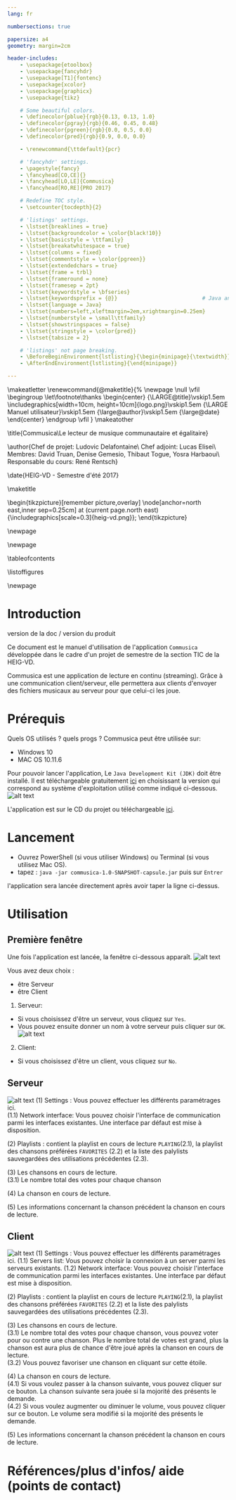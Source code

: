```yaml
---
lang: fr

numbersections: true

papersize: a4
geometry: margin=2cm

header-includes:
    - \usepackage{etoolbox}
    - \usepackage{fancyhdr}
    - \usepackage[T1]{fontenc}
    - \usepackage{xcolor}
    - \usepackage{graphicx}
    - \usepackage{tikz}

    # Some beautiful colors.
    - \definecolor{pblue}{rgb}{0.13, 0.13, 1.0}
    - \definecolor{pgray}{rgb}{0.46, 0.45, 0.48}
    - \definecolor{pgreen}{rgb}{0.0, 0.5, 0.0}
    - \definecolor{pred}{rgb}{0.9, 0.0, 0.0}

    - \renewcommand{\ttdefault}{pcr}

    # 'fancyhdr' settings.
    - \pagestyle{fancy}
    - \fancyhead[CO,CE]{}
    - \fancyhead[LO,LE]{Commusica}
    - \fancyhead[RO,RE]{PRO 2017}

    # Redefine TOC style.
    - \setcounter{tocdepth}{2}

    # 'listings' settings.
    - \lstset{breaklines = true}
    - \lstset{backgroundcolor = \color{black!10}}
    - \lstset{basicstyle = \ttfamily}
    - \lstset{breakatwhitespace = true}
    - \lstset{columns = fixed}
    - \lstset{commentstyle = \color{pgreen}}
    - \lstset{extendedchars = true}
    - \lstset{frame = trbl}
    - \lstset{frameround = none}
    - \lstset{framesep = 2pt}
    - \lstset{keywordstyle = \bfseries}
    - \lstset{keywordsprefix = {@}}                           # Java annotations.
    - \lstset{language = Java}
    - \lstset{numbers=left,xleftmargin=2em,xrightmargin=0.25em}
    - \lstset{numberstyle = \small\ttfamily}
    - \lstset{showstringspaces = false}
    - \lstset{stringstyle = \color{pred}}
    - \lstset{tabsize = 2}

    # 'listings' not page breaking.
    - \BeforeBeginEnvironment{lstlisting}{\begin{minipage}{\textwidth}}
    - \AfterEndEnvironment{lstlisting}{\end{minipage}}

---
```

\makeatletter
\renewcommand{\@maketitle}{%
\newpage
\null
\vfil
\begingroup
\let\footnote\thanks
\begin{center}
{\LARGE\@title}\vskip1.5em
\includegraphics[width=10cm, height=10cm]{logo.png}\vskip1.5em
{\LARGE Manuel utilisateur}\vskip1.5em
{\large\@author}\vskip1.5em
{\large\@date}
\end{center}
\endgroup
\vfil
}
\makeatother

\title{Commusica\\Le lecteur de musique communautaire et égalitaire}

\author{Chef de projet: Ludovic Delafontaine\\
   Chef adjoint: Lucas Elisei\\
   Membres: David Truan, Denise Gemesio, Thibaut Togue, Yosra Harbaoui\\
   Responsable du cours: René Rentsch}

\date{HEIG-VD - Semestre d'été 2017}

\maketitle

\begin{tikzpicture}[remember picture,overlay]
   \node[anchor=north east,inner sep=0.25cm] at (current page.north east)
              {\includegraphics[scale=0.3]{heig-vd.png}};
\end{tikzpicture}

\newpage

\newpage

\tableofcontents

\listoffigures

\newpage

# Introduction
version de la doc / version du produit

Ce document est le manuel d'utilisation de l'application `Commusica` développée dans le cadre d'un projet de semestre de la section TIC de la HEIG-VD.

Commusica est une application de lecture en continu (streaming). Grâce à une communication client/serveur, elle permettera aux clients d'envoyer des fichiers musicaux au serveur pour que celui-ci les joue.

# Prérequis
Quels OS utilisés ? quels progs ?
Commusica peut être utilisée sur:
- Windows 10
- MAC OS 10.11.6


Pour pouvoir lancer l'application, Le `Java Development Kit (JDK)` doit être installé. Il est téléchargeable gratuitement [ici](http://www.oracle.com/technetwork/java/javase/downloads/jdk8-downloads-2133151.html) en choisissant la version qui correspond au système d'exploitation utilisé comme indiqué ci-dessous.
![alt text](https://github.com/heig-vd-pro2017/projet/blob/master/doc/PRO/figures_manuel_utilisateur/JDK_install.PNG)

L'application est sur le CD du projet ou téléchargeable [ici](https://github.com/heig-vd-pro2017/projet).

# Lancement

- Ouvrez PowerShell (si vous utiliser Windows) ou Terminal (si vous utilisez Mac OS).
- tapez : `java -jar commusica-1.0-SNAPSHOT-capsule.jar` puis sur `Entrer`

l'application sera lancée directement après avoir taper la ligne ci-dessus.

# Utilisation
## Première fenêtre
Une fois l'application est lancée, la fenêtre ci-dessous apparaît.
![alt text](https://github.com/heig-vd-pro2017/projet/blob/master/doc/PRO/figures_manuel_utilisateur/premiere_fenetre.PNG)

Vous avez deux choix :
- être Serveur
- être Client

1. Serveur:
- Si vous choisissez d'être un serveur, vous cliquez sur `Yes`. 
- Vous pouvez ensuite donner un nom à votre serveur puis cliquer sur `OK`.
![alt text](https://github.com/heig-vd-pro2017/projet/blob/master/doc/PRO/figures_manuel_utilisateur/nomServeur.PNG)

2. Client:
- Si vous choisissez d'être un client, vous cliquez sur `No`. 

## Serveur
![alt text](https://github.com/heig-vd-pro2017/projet/blob/master/doc/PRO/figures_manuel_utilisateur/figure_server.png)
(1) Settings : Vous pouvez effectuer les différents paramétrages ici.  
(1.1) Network interface: Vous pouvez choisir l'interface de communication parmi les interfaces existantes. Une interface par défaut           est mise à disposition.
    
(2) Playlists : contient la playlist en cours de lecture `PLAYING`(2.1), la playlist des chansons préférées `FAVORITES` (2.2) et la liste des palylists sauvegardées des utilisations précédentes (2.3).

(3) Les chansons en cours de lecture.  
(3.1) Le nombre total des votes pour chaque chanson
  
(4) La chanson en cours de lecture.

(5) Les informations concernant la chanson précédent la chanson en cours de lecture.

## Client
![alt text](https://github.com/heig-vd-pro2017/projet/blob/master/doc/PRO/figures_manuel_utilisateur/figure_client.png)
(1) Settings : Vous pouvez effectuer les différents paramétrages ici.
    (1.1) Servers list: Vous pouvez choisir la connexion à un server parmi les serveurs existants.
    (1.2) Network interface: Vous pouvez choisir l'interface de communication parmi les interfaces existantes. Une interface par défaut           est mise à disposition.  

(2) Playlists : contient la playlist en cours de lecture `PLAYING`(2.1), la playlist des chansons préférées `FAVORITES` (2.2) et la liste des palylists sauvegardées des utilisations précédentes (2.3).

(3) Les chansons en cours de lecture.  
(3.1) Le nombre total des votes pour chaque chanson, vous pouvez voter pour ou contre une chanson. Plus le nombre total de votes est           grand, plus la chanson est aura plus de chance d'être joué après la chanson en cours de lecture.  
(3.2) Vous pouvez favoriser une chanson en cliquant sur cette étoile.
  
(4) La chanson en cours de lecture.  
(4.1) Si vous voulez passer à la chanson suivante, vous pouvez cliquer sur ce bouton. La chanson suivante sera jouée si la mojorité           des présents le demande.  
(4.2) Si vous voulez augmenter ou diminuer le volume, vous pouvez cliquer sur ce bouton. Le volume sera modifié si la mojorité                 des présents le demande.

(5) Les informations concernant la chanson précédent la chanson en cours de lecture.

# Références/plus d'infos/ aide (points de contact)
